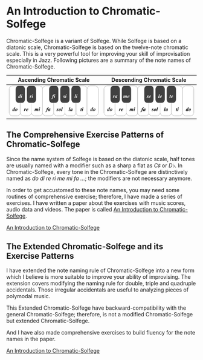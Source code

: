 An Introduction to Chromatic-Solfege
===========================================

Chromatic-Solfege is a variant of Solfege. While Solfege is based on a diatonic
scale, Chromatic-Solfege is based on the twelve-note chromatic scale. This is
a very powerful tool for improving your skill of improvisation especially in 
Jazz.  Following pictures are a summary of the note names of Chromatic-Solfege.

| Ascending Chromatic Scale | Descending Chromatic Scale |
|---------------------------|----------------------------|
| ![do di re ri mi fa fi sol si la li ti do][aug-small] | ![do ti te la le sol se fa mi me re ra do][dim-small] |

## The Comprehensive Exercise Patterns of Chromatic-Solfege

Since the name system of Solfege is based on the diatonic scale, half tones are 
usually named with a modifier such as a sharp a flat as *C♯* or *D♭*.  In 
Chromatic-Solfege, every tone in the Chromatic-Solfege are distinctively named 
as *do di re ri me mi fa ...*; the modifiers are not necessary anymore.

In order to get accustomed to these note names, you may need some routines of 
comprehensive exercise; therefore, I have made a series of exercises. I have 
written a paper about the exercises with music scores, audio data and videos.
The paper is called [An Introduction to Chromatic-Solfege][pdf].

[An Introduction to Chromatic-Solfege][pdf]

## The Extended Chromatic-Solfege and its Exercise Patterns

I have extended the note naming rule of Chromatic-Solfege into a new form which 
I believe is more suitable to improve your ability of improvising. The 
extension covers modifying the naming rule for double, triple and quadruple 
accidentals. Those irregular accidentals are useful to analyzing pieces of 
polymodal music.

This Extended Chromatic-Solfege have backward-compatibility with the general 
Chromatic-Solfege; therefore, is not a modified Chromatic-Solfege but extended 
Chromatic-Solfege.

And I have also made comprehensive exercises to build fluency for the note 
names in the paper.

[An Introduction to Chromatic-Solfege][pdf]

[pdf]: https://gitlab.com/chromatic-solfege/an-introduction-to-chromatic-solfege-released/-/raw/master/introduction/an-introduction-to-chromatic-solfege.pdf
[aug-small]: ./docs/solfege-aug-small.png
[dim-small]: ./docs/solfege-dim-small.png
[vim-modeline]: # ( vim: set spell fo+=a: )
